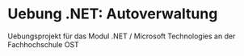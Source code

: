# Uebung .NET: Autoverwaltung

Uebungsprojekt für das Modul .NET / Microsoft Technologies an der Fachhochschule OST



